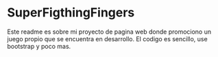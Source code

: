 # SuperFigthingFingers 

Este readme es sobre mi proyecto de pagina web donde promociono un juego propio que se encuentra en desarrollo. El codigo es sencillo, use bootstrap y poco mas.

